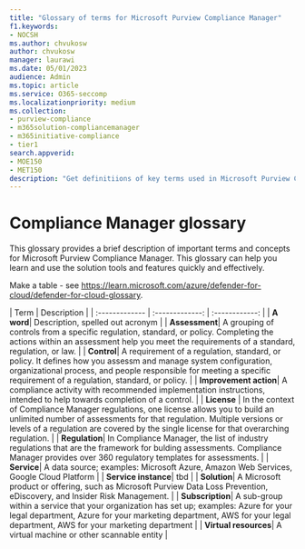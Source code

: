 ```yaml
---
title: "Glossary of terms for Microsoft Purview Compliance Manager"
f1.keywords:
- NOCSH
ms.author: chvukosw
author: chvukosw
manager: laurawi
ms.date: 05/01/2023
audience: Admin
ms.topic: article
ms.service: O365-seccomp
ms.localizationpriority: medium
ms.collection:
- purview-compliance
- m365solution-compliancemanager
- m365initiative-compliance
- tier1
search.appverid:
- MOE150
- MET150
description: "Get definitiions of key terms used in Microsoft Purview Compliance Manager."
---
```


# Compliance Manager glossary

This glossary provides a brief description of important terms and concepts for Microsoft Purview Compliance Manager. This glossary can help you learn and use the solution tools and features quickly and effectively.

Make a table - see https://learn.microsoft.com/azure/defender-for-cloud/defender-for-cloud-glossary.


| Term | Description | 
| :------------- | :-------------: | :------------: |
| **A word**| Description, spelled out acronym  |
| **Assessment**| A grouping of controls from a specific regulation, standard, or policy. Completing the actions within an assessment help you meet the requirements of a standard, regulation, or law. |
| **Control**| A requirement of a regulation, standard, or policy. It defines how you assessm and manage system configuration, organizational process, and people responsible for meeting a specific requirement of a regulation, standard, or policy.  |
| **Improvement action**| A compliance activity with recommended implementation instructions, intended to help towards completion of a control.  |
| **License** | In the context of Compliance Manager regulations, one license allows you to build an unlimited number of assessments for that regulation. Multiple versions or levels of a regulation are covered by the single license for that overarching regulation.  |
| **Regulation**| In Compliance Manager, the list of industry regulations that are the framework for bulding assessments. Compliance Manager provides over 360 regulatory templates for assessments.  |
| **Service**| A data source; examples: Microsoft Azure, Amazon Web Services, Google Cloud Platform  |
| **Service instance**| tbd  |
| **Solution**| A Microsoft product or offering, such as Microsoft Purview Data Loss Prevention, eDiscovery, and Insider Risk Management.  |
| **Subscription**| A sub-group within a service that your organization has set up; examples: Azure for your legal department, Azure for your marketing department, AWS for your legal department, AWS for your marketing department  | 
| **Virtual resources**| A virtual machine or other scannable entity  |